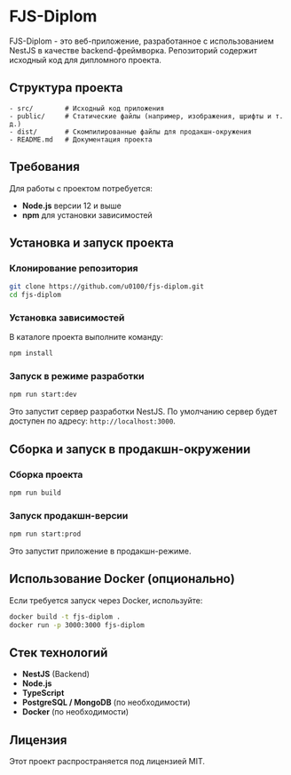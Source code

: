 # FJS-Diplom

FJS-Diplom - это веб-приложение, разработанное с использованием NestJS в качестве backend-фреймворка. Репозиторий содержит исходный код для дипломного проекта.

## Структура проекта

```
- src/        # Исходный код приложения
- public/     # Статические файлы (например, изображения, шрифты и т. д.)
- dist/       # Скомпилированные файлы для продакшн-окружения
- README.md   # Документация проекта
```

## Требования

Для работы с проектом потребуется:

- **Node.js** версии 12 и выше
- **npm** для установки зависимостей

## Установка и запуск проекта

### Клонирование репозитория

```bash
git clone https://github.com/u0100/fjs-diplom.git
cd fjs-diplom
```

### Установка зависимостей

В каталоге проекта выполните команду:

```bash
npm install
```

### Запуск в режиме разработки

```bash
npm run start:dev
```

Это запустит сервер разработки NestJS. По умолчанию сервер будет доступен по адресу: `http://localhost:3000`.

## Сборка и запуск в продакшн-окружении

### Сборка проекта

```bash
npm run build
```

### Запуск продакшн-версии

```bash
npm run start:prod
```

Это запустит приложение в продакшн-режиме.

## Использование Docker (опционально)

Если требуется запуск через Docker, используйте:

```bash
docker build -t fjs-diplom .
docker run -p 3000:3000 fjs-diplom
```

## Стек технологий

- **NestJS** (Backend)
- **Node.js**
- **TypeScript**
- **PostgreSQL / MongoDB** (по необходимости)
- **Docker** (по необходимости)

## Лицензия

Этот проект распространяется под лицензией MIT.
